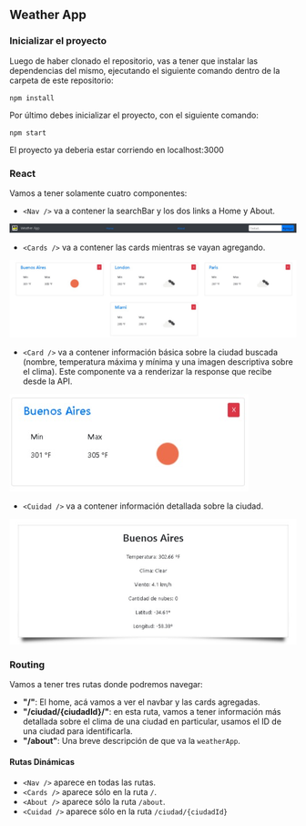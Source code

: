 ## Weather App


### Inicializar el proyecto

Luego de haber clonado el repositorio, vas a tener que instalar las dependencias del mismo, ejecutando el siguiente comando dentro de la carpeta de este repositorio: 

```
npm install
```

Por último debes inicializar el proyecto, con el siguiente comando:

```
npm start
```

El proyecto ya deberia estar corriendo en localhost:3000


### React 

Vamos a tener solamente cuatro componentes: 
  - `<Nav />` va a contener la searchBar y los dos links a Home y About. 
  
  
  ![](https://github.com/Slisandro/AppWeather/blob/master/img-screen/nav.jpg)
  
  
  - `<Cards />` va a contener las cards mientras se vayan agregando.
  
  
  ![](https://github.com/Slisandro/AppWeather/blob/master/img-screen/cards.jpg)
  
  
  - `<Card />` va a contener información básica sobre la ciudad buscada (nombre, temperatura máxima y mínima y una imagen descriptiva sobre el clima). Este componente va a renderizar la response que recibe desde la API.
  
  
  ![](https://github.com/Slisandro/AppWeather/blob/master/img-screen/card.jpg)
  
  
  - `<Cuidad />` va a contener información detallada sobre la ciudad.
  
  
  ![](https://github.com/Slisandro/AppWeather/blob/master/img-screen/ciudad.jpg)
  

### Routing


Vamos a tener tres rutas donde podremos navegar:
 - **"/"**: El home, acá vamos a ver el navbar y las cards agregadas.
 - **"/ciudad/{ciudadId}/"**: en esta ruta, vamos a tener información más detallada sobre el clima de una ciudad en particular, usamos el ID de una ciudad para identificarla.
 - **"/about"**: Una breve descripción de que va la `weatherApp`.


#### Rutas Dinámicas

- `<Nav />` aparece en todas las rutas.
- `<Cards />` aparece sólo en la ruta `/`.
- `<About />` aparece sólo la ruta `/about`.
- `<Cuidad />` aparece sólo en la ruta `/ciudad/{ciudadId}`

